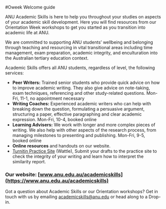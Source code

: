 #Oweek Welcome guide

ANU Academic Skills is here to help you throughout your studies on aspects of your academic skill development. Here you will find resources from our Orientation Week workshops to get you started as you transition into academic life at ANU. 

We are committed to supporting ANU students’ wellbeing and belonging through teaching and resourcing in vital transitional areas including time management, exam preparation, academic integrity, and enculturation into the Australian tertiary education context.

Academic Skills offers all ANU students, regardless of level, the following services:

- **Peer Writers:** Trained senior students who provide quick advice on how to improve academic writing. They also give advice on note-taking, exam techniques, referencing and other study-related questions. Mon-Fri, 11-1, no appointment necessary
- **Writing Coaches:** Experienced academic writers who can help with breaking down the question, formulating a persuasive argument, structuring a paper, effective paragraphing and clear academic expression. Mon-Fri, 10-4, booked online
- **Learning Advisers:** We work with longer and more complex pieces of writing. We also help with other aspects of the research process, from managing milestones to presenting and publishing. Mon-Fri, 9-5, booked online
- **Online resources** and handouts on our website.
- [Turnitin Practice Site](http://www.anu.edu.au/students/learning-development/academic-integrity/turnitin) (Wattle), Submit your drafts to the practice site to check the integrity of your writing and learn how to interpret the similarity report. 

### Our website: [www.anu.edu.au/academicskills](https://www.anu.edu.au/academicskills)

Got a question about Academic Skills or our Orientation workshops? Get in touch with us by emailing [academicskills@anu.edu](mailto:academicskills@anu.edu) or head along to a Drop-in.